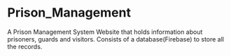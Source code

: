 # Prison_Management
A Prison Management System Website that holds information about prisoners, guards and visitors. Consists of a database(Firebase) to store all the records.
